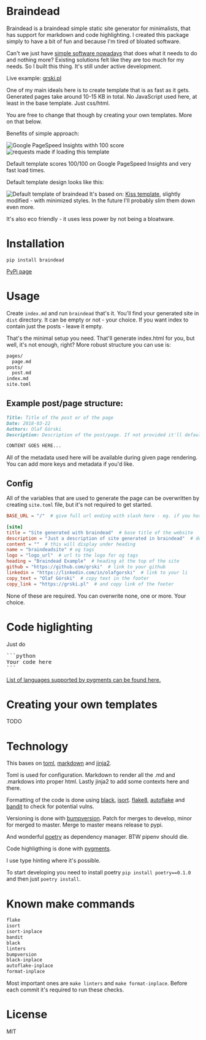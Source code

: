 # Braindead
Braindead is a braindead simple static site generator for minimalists, that has support for markdown and code highlighting.
I created this package simply to have a bit of fun and because I'm tired of bloated software.

Can't we just have [simple software nowadays](https://tonsky.me/blog/disenchantment/) that does what it needs to do and nothing more?
Existing solutions felt like they are too much for my needs. So I built this thing. It's still under active development.

Live example: [grski.pl](https://grski.pl/)

One of my main ideals here is to create template that is as fast as it gets. Generated pages take around 10-15 KB in total.
No JavaScript used here, at least in the base template. Just css/html.

You are free to change that though by creating your own templates. More on that below.

Benefits of simple approach:

![Google PageSpeed Insights withh 100 score](https://imgur.com/7IwldRE.png)
![requests made if loading this template](https://imgur.com/GmYcP08.png)
 
Default template scores 100/100 on Google PageSpeed Insights and very fast load times.

Default template design looks like this:

![Default template of braindead](https://imgur.com/oPdgdvW.png)
It's based on: [Kiss template](https://github.com/ribice), slightly modified - with minimized styles. In the future I'll probably slim them down even more.

It's also eco friendly - it uses less power by not being a bloatware. 

# Installation
```
pip install braindead
```
[PyPi page](https://pypi.org/project/braindead/)

# Usage
Create `index.md` and run `braindead` that's it. You'll find your generated site in `dist` directory.
It can be empty or not - your choice. If you want index  to contain just the posts - leave it empty.

That's the minimal setup you need. That'll generate index.html for you, but well, it's not enough, right?
More robust structure you can use is:
```bash
pages/
  page.md
posts/
  post.md
index.md
site.toml
```

## Example post/page structure:

```markdown
Title: Title of the post or of the page 
Date: 2018-03-22
Authors: Olaf Górski
Description: Description of the post/page. If not provided it'll default to first 140 chars of the content. 

CONTENT GOES HERE...
```

All of the metadata used here will be available during given page rendering. You can add more keys and metadata if you'd like. 

## Config

All of the variables that are used to generate the page can be overwritten by creating `site.toml` file, but it's not required to get started.

```toml
BASE_URL = "/"  # give full url ending with slash here - eg. if you host your blog on https://grski.pl/ enter it there.

[site]
title = "Site generated with braindead"  # base title of the website
description = "Just a description of site generated in braindead"  # description used in the meta tags
content = ""  # this will display under heading
name = "braindeadsite" # og tags
logo = "logo_url"  # url to the logo for og tags
heading = "Braindead Example"  # heading at the top of the site
github = "https://github.com/grski"  # link to your github
linkedin = "https://linkedin.com/in/olafgorski"  # link to your li
copy_text = "Olaf Górski"  # copy text in the footer
copy_link = "https://grski.pl"  # and copy link of the footer
```

None of these are required. You can overwrite none, one or more. Your choice.

# Code higlighting
Just do
<pre>
```python
Your code here
```</pre>

[List of languages supported by pygments can be found here.](https://pygments.org/languages/)

# Creating your own templates
TODO

# Technology
This bases on 
[toml](https://github.com/uiri/toml), 
[markdown](https://github.com/Python-Markdown/markdown) and [jinja2](https://github.com/pallets/jinja).

Toml is used for configuration.
Markdown to render all the .md and .markdows into proper html.
Lastly jinja2 to add some contexts here and there.

Formatting of the code is done using [black](https://github.com/psf/black), [isort](https://github.com/timothycrosley/isort).
[flake8](https://gitlab.com/pycqa/flake8), [autoflake](https://github.com/myint/autoflake) and [bandit](https://github.com/PyCQA/bandit/) to check for potential vulns. 

Versioning is done with [bumpversion](https://github.com/peritus/bumpversion).
Patch for merges to develop, minor for merged to master. Merge to master means release to pypi.

And wonderful [poetry](https://github.com/python-poetry/poetry) as dependency manager. BTW pipenv should die.

Code highligthing is done with [pygments](https://github.com/pygments/pygments).

I use type hinting where it's possible.

To start developing you need to install poetry
`pip install poetry==0.1.0` and then just `poetry install`. 

# Known make commands
```bash
flake
isort
isort-inplace
bandit
black
linters
bumpversion
black-inplace
autoflake-inplace
format-inplace
```
Most important ones are `make linters` and `make format-inplace`. Before each commit it's required to run these checks.

# License
MIT


